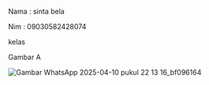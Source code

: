 Nama : sinta bela

Nim : 09030582428074

kelas

Gambar A

![Gambar WhatsApp 2025-04-10 pukul 22 13 16_bf096164](https://github.com/user-attachments/assets/6b27d3d4-6fb4-4b4f-a8ab-054d811c880e)

